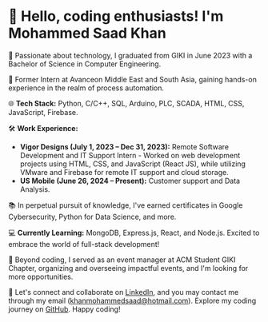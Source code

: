 # 👋 Hello, coding enthusiasts! I'm Mohammed Saad Khan

🚀 Passionate about technology, I graduated from GIKI in June 2023 with a Bachelor of Science in Computer Engineering.

💼 Former Intern at Avanceon Middle East and South Asia, gaining hands-on experience in the realm of process automation.

🌐 **Tech Stack:** Python, C/C++, SQL, Arduino, PLC, SCADA, HTML, CSS, JavaScript, Firebase.

🛠️ **Work Experience:**
- **Vigor Designs (July 1, 2023 – Dec 31, 2023):** Remote Software Development and IT Support Intern - Worked on web development projects using HTML, CSS, and JavaScript (React JS), while utilizing VMware and Firebase for remote IT support and cloud storage.
-  **US Mobile (June 26, 2024 – Present):** Customer support and Data Analysis.


📚 In perpetual pursuit of knowledge, I've earned certificates in Google Cybersecurity, Python for Data Science, and more.

💻 **Currently Learning:** MongoDB, Express.js, React, and Node.js. Excited to embrace the world of full-stack development!

🌟 Beyond coding, I served as an event manager at ACM Student GIKI Chapter, organizing and overseeing impactful events, and I'm looking for more opportunities.

🔗 Let's connect and collaborate on [LinkedIn](https://www.linkedin.com/in/khanmohammedsaad/), and you may contact me through my email (khanmohammedsaad@hotmail.com). Explore my coding journey on [GitHub](https://github.com/saad9863). Happy coding!
